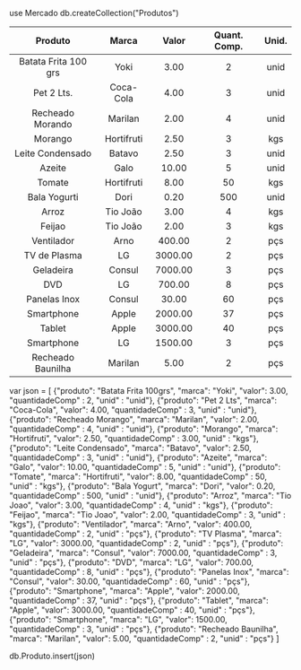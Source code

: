 use Mercado
db.createCollection("Produtos")


|Produto             |	Marca      |	     Valor |	Quant. Comp.|    Unid.    |
|:------------------:|:-----------:|:-----------:|:------------:|:-----------:|
|Batata Frita 100 grs|	Yoki	     |3.00	       |2	            |unid         |
|Pet 2 Lts.	         |Coca-Cola	   |4.00	       |3	            |unid         |
|Recheado Morando    |	Marilan	   |2.00	       |4	            |unid         |
|Morango	           |Hortifruti	 |2.50	       |3	            |kgs          |
|Leite Condensado	   |Batavo	     |2.50	       |3	            |unid         |
|Azeite	             |Galo	       |10.00	       |5	            |unid         |
|Tomate	             |Hortifruti	 |8.00	       |50	          |kgs          |
|Bala Yogurti	       |Dori	       |0.20	       |500	          |unid         |
|Arroz	             |Tio João	   |3.00	       |4           	|kgs          |
|Feijao	             |Tio João	   |2.00	       |3	            |kgs          |
|Ventilador	         |Arno	       |400.00       |	2	          |pçs          |
|TV de Plasma	       |LG	         |3000.00      |	2	          |pçs          |
|Geladeira	         |Consul	     |7000.00      |	3	          |pçs          |
|DVD	               |LG	         |700.00       |	8	          |pçs          |
|Panelas Inox	       |Consul	     |30.00        |	60          |	pçs         |
|Smartphone	         |Apple	       |2000.00      |	37          |	pçs         |
|Tablet	             |Apple	       |3000.00      |	40          |	pçs         |
|Smartphone	         |LG	         |1500.00      |	3	          |pçs          |
|Recheado Baunilha	 |Marilan	     |5.00         |	2	          |pçs          |


var json = [
	{"produto": "Batata Frita 100grs", "marca": "Yoki", "valor": 3.00, "quantidadeComp" : 2, "unid" : "unid"},
	{"produto": "Pet 2 Lts", "marca": "Coca-Cola", "valor": 4.00, "quantidadeComp" : 3, "unid" : "unid"},
	{"produto": "Recheado Morango", "marca": "Marilan", "valor": 2.00, "quantidadeComp" : 4, "unid" : "unid"},
	{"produto": "Morango", "marca": "Hortifruti", "valor": 2.50, "quantidadeComp" : 3.00, "unid" : "kgs"},
	{"produto": "Leite Condensado", "marca": "Batavo", "valor": 2.50, "quantidadeComp" : 3, "unid" : "unid"},
	{"produto": "Azeite", "marca": "Galo", "valor": 10.00, "quantidadeComp" : 5, "unid" : "unid"},
	{"produto": "Tomate", "marca": "Hortifruti", "valor": 8.00, "quantidadeComp" : 50, "unid" : "kgs"},
	{"produto": "Bala Yogurt", "marca": "Dori", "valor": 0.20, "quantidadeComp" : 500, "unid" : "unid"},
	{"produto": "Arroz", "marca": "Tio Joao", "valor": 3.00, "quantidadeComp" : 4, "unid" : "kgs"},
	{"produto": "Feijao", "marca": "Tio Joao", "valor": 2.00, "quantidadeComp" : 3, "unid" : "kgs"},
	{"produto": "Ventilador", "marca": "Arno", "valor": 400.00, "quantidadeComp" : 2, "unid" : "pçs"},
	{"produto": "TV Plasma", "marca": "LG", "valor": 3000.00, "quantidadeComp" : 2, "unid" : "pçs"},
	{"produto": "Geladeira", "marca": "Consul", "valor": 7000.00, "quantidadeComp" : 3, "unid" : "pçs"},
	{"produto": "DVD", "marca": "LG", "valor": 700.00, "quantidadeComp" : 8, "unid" : "pçs"},
	{"produto": "Panelas Inox", "marca": "Consul", "valor": 30.00, "quantidadeComp" : 60, "unid" : "pçs"},
	{"produto": "Smartphone", "marca": "Apple", "valor": 2000.00, "quantidadeComp" : 37, "unid" : "pçs"},
	{"produto": "Tablet", "marca": "Apple", "valor": 3000.00, "quantidadeComp" : 40, "unid" : "pçs"},
	{"produto": "Smartphone", "marca": "LG", "valor": 1500.00, "quantidadeComp" : 3, "unid" : "pçs"},
	{"produto": "Recheado Baunilha", "marca": "Marilan", "valor": 5.00, "quantidadeComp" : 2, "unid" : "pçs"}
]

db.Produto.insert(json)
